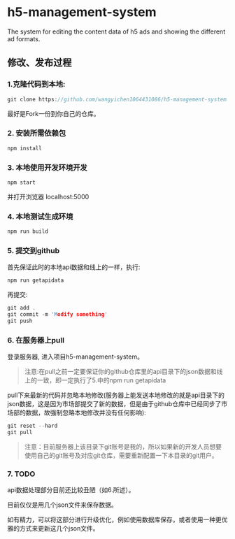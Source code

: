 # h5-management-system

The system for editing the content data of h5 ads and showing the different ad formats.

## 修改、发布过程
### 1.克隆代码到本地: 

```c
git clone https://github.com/wangyichen1064431086/h5-management-system
```
最好是Fork一份到你自己的仓库。

### 2. 安装所需依赖包
```c
npm install
```

### 3. 本地使用开发环境开发
```c
npm start
```
并打开浏览器 localhost:5000

### 4. 本地测试生成环境
```c
npm run build
```

### 5. 提交到github
首先保证此时的本地api数据和线上的一样，执行:
```c
npm run getapidata
```

再提交:
```c
git add .
git commit -m 'Modify something'
git push
```

### 6. 在服务器上pull
登录服务器, 进入项目h5-management-system。

> 注意:在pull之前一定要保证你的github仓库里的api目录下的json数据和线上的一致，即一定执行了5.中的npm run getapidata

pull下来最新的代码并忽略本地修改(服务器上能发送本地修改的就是api目录下的json数据，这是因为市场部提交了新的数据，但是由于github仓库中已经同步了市场部的数据，故强制忽略本地修改并没有任何影响):

```c
git reset --hard
git pull
```

> 注意：目前服务器上该目录下git账号是我的，所以如果新的开发人员想要使用自己的git账号及对应git仓库，需要重新配置一下本目录的git用户。


### 7. TODO
api数据处理部分目前还比较丑陋（如6.所述）。

目前仅仅是用几个json文件来保存数据。

如有精力，可以将这部分进行升级优化，例如使用数据库保存，或者使用一种更优雅的方式来更新这几个json文件。